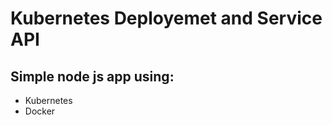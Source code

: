 # Kubernetes Deployemet and Service API

## Simple node js app using:
* Kubernetes
* Docker 







